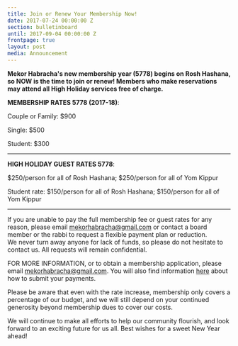 ```yaml
---
title: Join or Renew Your Membership Now!
date: 2017-07-24 00:00:00 Z
section: bulletinboard
until: 2017-09-04 00:00:00 Z
frontpage: true
layout: post
media: Announcement
---
```


**Mekor Habracha's new membership year (5778) begins on Rosh Hashana, so NOW is the time to join or renew! Members who make reservations may attend all High Holiday services free of charge.**  

**MEMBERSHIP RATES 5778 (2017-18)**:

Couple or Family: $900

Single: $500

Student: $300

----------------------------

**HIGH HOLIDAY GUEST RATES 5778**:

$250/person for all of Rosh Hashana; $250/person for all of Yom Kippur

Student rate: $150/person for all of Rosh Hashana; $150/person for all of Yom Kippur

----------------------------
If you are unable to pay the full membership fee or guest rates for any reason, please email mekorhabracha@gmail.com or contact a board member or the rabbi to request a flexible payment plan or reduction.   We never turn away anyone for lack of funds, so please do not hesitate to contact us. All requests will remain confidential.

FOR MORE INFORMATION, or to obtain a membership application, please email mekorhabracha@gmail.com.  You will also find information [here]({{site.url}}/contribute/donate.html) about how to submit your payments.

Please be aware that even with the rate increase, membership only covers a percentage of our budget, and we will still depend on your continued generosity beyond membership dues to cover our costs.

We will continue to make all efforts to help our community flourish, and look forward to an exciting future for us all. Best wishes for a sweet New Year ahead!
